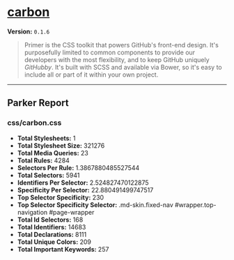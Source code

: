 # [carbon]( http://l1f7.github.io/simplexmobility-styleguide/ )

**Version:** `0.1.6`

> Primer is the CSS toolkit that powers GitHub's front-end design. It's purposefully limited to common components to provide our developers with the most flexibility, and to keep GitHub uniquely *GitHubby*. It's built with SCSS and available via Bower, so it's easy to include all or part of it within your own project.

* * *

## Parker Report

### css/carbon.css

- **Total Stylesheets:** 1
- **Total Stylesheet Size:** 321276
- **Total Media Queries:** 23
- **Total Rules:** 4284
- **Selectors Per Rule:** 1.3867880485527544
- **Total Selectors:** 5941
- **Identifiers Per Selector:** 2.524827470122875
- **Specificity Per Selector:** 22.880491499747517
- **Top Selector Specificity:** 230
- **Top Selector Specificity Selector:** .md-skin.fixed-nav #wrapper.top-navigation #page-wrapper
- **Total Id Selectors:** 168
- **Total Identifiers:** 14683
- **Total Declarations:** 8111
- **Total Unique Colors:** 209
- **Total Important Keywords:** 257
